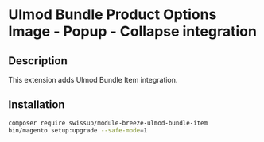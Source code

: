# Ulmod Bundle Product Options Image - Popup - Collapse integration

## Description

This extension adds Ulmod Bundle Item integration.

## Installation

```bash
composer require swissup/module-breeze-ulmod-bundle-item
bin/magento setup:upgrade --safe-mode=1
```

